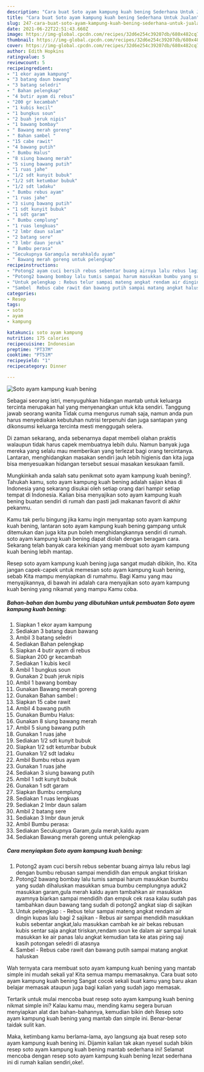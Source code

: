 ```yaml
---
description: "Cara buat Soto ayam kampung kuah bening Sederhana Untuk Jualan"
title: "Cara buat Soto ayam kampung kuah bening Sederhana Untuk Jualan"
slug: 247-cara-buat-soto-ayam-kampung-kuah-bening-sederhana-untuk-jualan
date: 2021-06-22T22:51:43.660Z
image: https://img-global.cpcdn.com/recipes/32d6e254c39207db/680x482cq70/soto-ayam-kampung-kuah-bening-foto-resep-utama.jpg
thumbnail: https://img-global.cpcdn.com/recipes/32d6e254c39207db/680x482cq70/soto-ayam-kampung-kuah-bening-foto-resep-utama.jpg
cover: https://img-global.cpcdn.com/recipes/32d6e254c39207db/680x482cq70/soto-ayam-kampung-kuah-bening-foto-resep-utama.jpg
author: Edith Hopkins
ratingvalue: 5
reviewcount: 5
recipeingredient:
- "1 ekor ayam kampung"
- "3 batang daun bawang"
- "3 batang seledri"
- " Bahan pelengkap"
- "4 butir ayam di rebus"
- "200 gr kecambah"
- "1 kubis kecil"
- "1 bungkus soun"
- "2 buah jeruk nipis"
- "1 bawang bombay"
- " Bawang merah goreng"
- " Bahan sambel "
- "15 cabe rawit"
- "4 bawang putih"
- " Bumbu Halus"
- "8 siung bawang merah"
- "5 siung bawang putih"
- "1 ruas jahe"
- "1/2 sdt kunyit bubuk"
- "1/2 sdt ketumbar bubuk"
- "1/2 sdt ladaku"
- " Bumbu rebus ayam"
- "1 ruas jahe"
- "3 siung bawang putih"
- "1 sdt kunyit bubuk"
- "1 sdt garam"
- " Bumbu cemplung"
- "1 ruas lengkuas"
- "2 lmbr daun salam"
- "2 batang sere"
- "3 lmbr daun jeruk"
- " Bumbu perasa"
- "Secukupnya Garamgula merahkaldu ayam"
- " Bawang merah goreng untuk pelengkap"
recipeinstructions:
- "Potong2 ayam cuci bersih rebus sebentar buang airnya lalu rebus lagi dengan bumbu rebusan sampai mendidih dan empuk angkat tiriskan"
- "Potong2 bawang bombay lalu tumis sampai harum masukkan bumbu yang sudah dihaluskan masukkan smua bumbu cemplungnya aduk2 masukkan garam,gula merah kaldu ayam tambahkan air masukkan ayamnya biarkan sampai mendidih dan empuk cek rasa kalau sudah pas tambahkan daun bawang tang sudah di potong2 angkat siap di sajikan"
- "Untuk pelengkap : Rebus telur sampai mateng angkat rendam air dingin kupas lalu bagi 2 sajikan Rebus air sampai mendidih masukkan kubis sebentar angkat,lalu masukkan cambah ke air bekas rebusan kubis sentar saja angkat tiriskan,rendam soun ke dalam air sampai lunak masukkan ke air panas lalu angkat kemudian tata ke atas piring saji kasih potongan seledri di atasnya"
- "Sambel  Rebus cabe rawit dan bawang putih sampai matang angkat haluskan"
categories:
- Resep
tags:
- soto
- ayam
- kampung

katakunci: soto ayam kampung 
nutrition: 175 calories
recipecuisine: Indonesian
preptime: "PT37M"
cooktime: "PT51M"
recipeyield: "1"
recipecategory: Dinner

---
```



![Soto ayam kampung kuah bening](https://img-global.cpcdn.com/recipes/32d6e254c39207db/680x482cq70/soto-ayam-kampung-kuah-bening-foto-resep-utama.jpg)

Sebagai seorang istri, menyuguhkan hidangan mantab untuk keluarga tercinta merupakan hal yang menyenangkan untuk kita sendiri. Tanggung jawab seorang  wanita Tidak cuma mengurus rumah saja, namun anda pun harus menyediakan kebutuhan nutrisi terpenuhi dan juga santapan yang dikonsumsi keluarga tercinta mesti menggugah selera.

Di zaman  sekarang, anda sebenarnya dapat membeli olahan praktis walaupun tidak harus capek membuatnya lebih dulu. Namun banyak juga mereka yang selalu mau memberikan yang terlezat bagi orang tercintanya. Lantaran, menghidangkan masakan sendiri jauh lebih higienis dan kita juga bisa menyesuaikan hidangan tersebut sesuai masakan kesukaan famili. 



Mungkinkah anda salah satu penikmat soto ayam kampung kuah bening?. Tahukah kamu, soto ayam kampung kuah bening adalah sajian khas di Indonesia yang sekarang disukai oleh setiap orang dari hampir setiap tempat di Indonesia. Kalian bisa menyajikan soto ayam kampung kuah bening buatan sendiri di rumah dan pasti jadi makanan favorit di akhir pekanmu.

Kamu tak perlu bingung jika kamu ingin menyantap soto ayam kampung kuah bening, lantaran soto ayam kampung kuah bening gampang untuk ditemukan dan juga kita pun boleh menghidangkannya sendiri di rumah. soto ayam kampung kuah bening dapat diolah dengan beragam cara. Sekarang telah banyak cara kekinian yang membuat soto ayam kampung kuah bening lebih mantap.

Resep soto ayam kampung kuah bening juga sangat mudah dibikin, lho. Kita jangan capek-capek untuk memesan soto ayam kampung kuah bening, sebab Kita mampu menyiapkan di rumahmu. Bagi Kamu yang mau menyajikannya, di bawah ini adalah cara menyajikan soto ayam kampung kuah bening yang nikamat yang mampu Kamu coba.

<!--inarticleads1-->

##### Bahan-bahan dan bumbu yang dibutuhkan untuk pembuatan Soto ayam kampung kuah bening:

1. Siapkan 1 ekor ayam kampung
1. Sediakan 3 batang daun bawang
1. Ambil 3 batang seledri
1. Sediakan  Bahan pelengkap
1. Siapkan 4 butir ayam di rebus
1. Siapkan 200 gr kecambah
1. Sediakan 1 kubis kecil
1. Ambil 1 bungkus soun
1. Gunakan 2 buah jeruk nipis
1. Ambil 1 bawang bombay
1. Gunakan  Bawang merah goreng
1. Gunakan  Bahan sambel :
1. Siapkan 15 cabe rawit
1. Ambil 4 bawang putih
1. Gunakan  Bumbu Halus:
1. Gunakan 8 siung bawang merah
1. Ambil 5 siung bawang putih
1. Gunakan 1 ruas jahe
1. Sediakan 1/2 sdt kunyit bubuk
1. Siapkan 1/2 sdt ketumbar bubuk
1. Gunakan 1/2 sdt ladaku
1. Ambil  Bumbu rebus ayam
1. Gunakan 1 ruas jahe
1. Sediakan 3 siung bawang putih
1. Ambil 1 sdt kunyit bubuk
1. Gunakan 1 sdt garam
1. Siapkan  Bumbu cemplung
1. Sediakan 1 ruas lengkuas
1. Sediakan 2 lmbr daun salam
1. Ambil 2 batang sere
1. Sediakan 3 lmbr daun jeruk
1. Ambil  Bumbu perasa:
1. Sediakan Secukupnya Garam,gula merah,kaldu ayam
1. Sediakan  Bawang merah goreng untuk pelengkap




<!--inarticleads2-->

##### Cara menyiapkan Soto ayam kampung kuah bening:

1. Potong2 ayam cuci bersih rebus sebentar buang airnya lalu rebus lagi dengan bumbu rebusan sampai mendidih dan empuk angkat tiriskan
1. Potong2 bawang bombay lalu tumis sampai harum masukkan bumbu yang sudah dihaluskan masukkan smua bumbu cemplungnya aduk2 masukkan garam,gula merah kaldu ayam tambahkan air masukkan ayamnya biarkan sampai mendidih dan empuk cek rasa kalau sudah pas tambahkan daun bawang tang sudah di potong2 angkat siap di sajikan
1. Untuk pelengkap : - Rebus telur sampai mateng angkat rendam air dingin kupas lalu bagi 2 sajikan - Rebus air sampai mendidih masukkan kubis sebentar angkat,lalu masukkan cambah ke air bekas rebusan kubis sentar saja angkat tiriskan,rendam soun ke dalam air sampai lunak masukkan ke air panas lalu angkat kemudian tata ke atas piring saji kasih potongan seledri di atasnya
1. Sambel  - Rebus cabe rawit dan bawang putih sampai matang angkat haluskan




Wah ternyata cara membuat soto ayam kampung kuah bening yang mantab simple ini mudah sekali ya! Kita semua mampu memasaknya. Cara buat soto ayam kampung kuah bening Sangat cocok sekali buat kamu yang baru akan belajar memasak ataupun juga bagi kalian yang sudah jago memasak.

Tertarik untuk mulai mencoba buat resep soto ayam kampung kuah bening nikmat simple ini? Kalau kamu mau, mending kamu segera buruan menyiapkan alat dan bahan-bahannya, kemudian bikin deh Resep soto ayam kampung kuah bening yang mantab dan simple ini. Benar-benar taidak sulit kan. 

Maka, ketimbang kamu berlama-lama, ayo langsung aja buat resep soto ayam kampung kuah bening ini. Dijamin kalian tak akan nyesel sudah bikin resep soto ayam kampung kuah bening mantab sederhana ini! Selamat mencoba dengan resep soto ayam kampung kuah bening lezat sederhana ini di rumah kalian sendiri,oke!.

